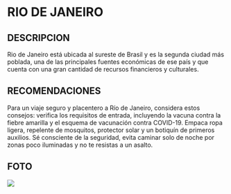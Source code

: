 # RIO DE JANEIRO

## DESCRIPCION
Rio de Janeiro está ubicada al sureste de Brasil y es la segunda ciudad más poblada, una de las principales fuentes económicas de ese país y que cuenta con una gran cantidad de recursos financieros y culturales.

## RECOMENDACIONES
Para un viaje seguro y placentero a Río de Janeiro, considera estos consejos: verifica los requisitos de entrada, incluyendo la vacuna contra la fiebre amarilla y el esquema de vacunación contra COVID-19. Empaca ropa ligera, repelente de mosquitos, protector solar y un botiquín de primeros auxilios. Sé consciente de la seguridad, evita caminar solo de noche por zonas poco iluminadas y no te resistas a un asalto. 

## FOTO
![](https://www.comparaonline.com.co/blog-statics/co/uploads/2016/09/que-hacer-en-rio-de-janeiro-1.jpg)

